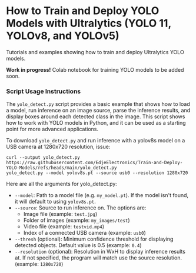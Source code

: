 # How to Train and Deploy YOLO Models with Ultralytics (YOLO 11, YOLOv8, and YOLOv5)
Tutorials and examples showing how to train and deploy Ultralytics YOLO models.

**Work in progress!**
Colab notebook for training YOLO models to be added soon.

### Script Usage Instructions
The `yolo_detect.py` script provides a basic example that shows how to load a model, run inference on an image source, parse the inference results, and display boxes around each detected class in the image. This script shows how to work with YOLO models in Python, and it can be used as a starting point for more advanced applications. 

To download `yolo_detect.py` and run inference with a yolov8s model on a USB camera at 1280x720 resolution, issue:

```
curl --output yolo_detect.py https://raw.githubusercontent.com/EdjeElectronics/Train-and-Deploy-YOLO-Models/refs/heads/main/yolo_detect.py
yolo_detect.py --model yolov8s.pt --source usb0 --resolution 1280x720
```

Here are all the arguments for yolo_detect.py:

- `--model`: Path to a model file (e.g. `my_model.pt`). If the model isn't found, it will default to using `yolov8s.pt`.
- `--source`: Source to run inference on. The options are:
    - Image file (example: `test.jpg`)
    - Folder of images (example: `my_images/test`)
    - Video file (example: `testvid.mp4`)
    - Index of a connected USB camera (example: `usb0`)
- `--thresh` (optional): Minimum confidence threshold for displaying detected objects. Default value is 0.5 (example: `0.4`)
- `--resolution` (optional): Resolution in WxH to display inference results at. If not specified, the program will match use the source resolution. (example: `1280x720`)

